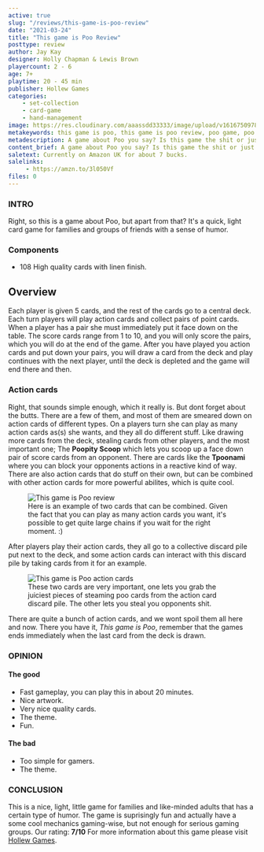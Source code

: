 ```yaml
---
active: true
slug: "/reviews/this-game-is-poo-review"
date: "2021-03-24"
title: "This game is Poo Review"
posttype: review
author: Jay Kay
designer: Holly Chapman & Lewis Brown
playercount: 2 - 6
age: 7+
playtime: 20 - 45 min
publisher: Hollew Games
categories: 
    - set-collection
    - card-game
    - hand-management
image: https://res.cloudinary.com/aaassdd33333/image/upload/v1616750978/poo.webp
metakeywords: this game is poo, this game is poo review, poo game, poo card game
metadescription: A game about Poo you say? Is this game the shit or just crap? Let's find out.
content_brief: A game about Poo you say? Is this game the shit or just crap? Let's find out.
saletext: Currently on Amazon UK for about 7 bucks.
salelinks: 
     - https://amzn.to/3l050Vf
files: 0
---
```

### INTRO
Right, so this is a game about Poo, but apart from that? It's a quick, light card game for families and groups of friends with a sense of humor.

### Components
- 108 High quality cards with linen finish. 

## Overview
Each player is given 5 cards, and the rest of the cards go to a central deck.
Each turn players will play action cards and collect pairs of point cards. When a player has a pair she must immediately put it face down on the table. The score cards range from 1 to 10, and you will only score the pairs, which you will do at the end of the game.
After you have played you action cards and put down your pairs, you will draw a card from the deck and play continues with the next player, until the deck is depleted and the game will end there and then.

### Action cards

Right, that sounds simple enough, which it really is. But dont forget about the butts. There are a few of them, and most of them are smeared down on action cards of different types. On a players turn she can play as many action cards as(s) she wants, and they all do different stuff. Like drawing more cards from the deck, stealing cards from other players, and the most important one; The **Poopity Scoop** which lets you scoop up a face down pair of score cards from an opponent. There are cards like the **Tpoonami** where you can block your opponents actions in a reactive kind of way. There are also action cards that do stuff on their own, but can be combined with other action cards for more powerful abilites, which is quite cool.
<figure class="figure">
    <img class="image fit" alt="This game is Poo review" src="https://res.cloudinary.com/aaassdd33333/image/upload/v1616752745/this_game_is_poo2.jpg" >
    </img>
    <figcaption class="figcaption">Here is an example of two cards that can be combined. Given the fact that you can play as many action cards you want, it's possible to get quite large chains if you wait for the right moment. :) </figcaption>
</figure>
After players play their action cards, they all go to a collective discard pile put next to the deck, and some action cards can interact with this discard pile by taking cards from it for an example.

<figure class="figure">
    <img class="image fit" alt="This game is Poo action cards" src="https://res.cloudinary.com/aaassdd33333/image/upload/v1616752745/this_game_is_poo.jpg" >
    </img>
    <figcaption class="figcaption">These two cards are very important, one lets you grab the juiciest pieces of steaming poo cards from the action card discard pile. The other lets you steal you opponents shit. </figcaption>
</figure>

There are quite a bunch of action cards, and we wont spoil them all here and now. There you have it, *This game is Poo*, remember that the games ends immediately when the last card from the deck is drawn.

### OPINION

#### The good
- Fast gameplay, you can play this in about 20 minutes.
- Nice artwork.
- Very nice quality cards.
- The theme.
- Fun.

#### The bad
- Too simple for gamers.
- The theme.

### CONCLUSION
This is a nice, light, little game for families and like-minded adults that has a certain type of humor. The game is suprisingly fun and actually have a some cool mechanics gaming-wise, but not enough for serious gaming groups. Our rating: **7/10**
 For more information about this game please visit <a href="https://www.hollew.co.uk/" rel="nofollow" target="_blank">Hollew Games</a>.


